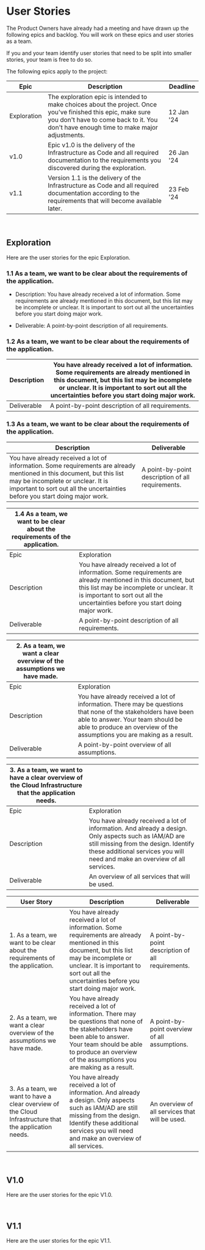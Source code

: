 # User Stories
The Product Owners have already had a meeting and have drawn up the following epics and backlog. You will work on these epics and user stories as a team.

If you and your team identify user stories that need to be split into smaller stories, your team is free to do so.

The following epics apply to the project:

| Epic | Description | Deadline |
| --- | ----------- | - |
| Exploration | The exploration epic is intended to make choices about the project. Once you've finished this epic, make sure you don't have to come back to it. You don't have enough time to make major adjustments. | 12 Jan '24 |
| v1.0 | Epic v1.0 is the delivery of the Infrastructure as Code and all required documentation to the requirements you discovered during the exploration. | 26 Jan '24 |
| v1.1 | Version 1.1 is the delivery of the Infrastructure as Code and all required documentation according to the requirements that will become available later. | 23 Feb '24 |
<br>

## Exploration
Here are the user stories for the epic Exploration.

### 1.1 As a team, we want to be clear about the requirements of the application.

- Description: You have already received a lot of information. Some requirements are already mentioned in this document, but this list may be incomplete or unclear. It is important to sort out all the uncertainties before you start doing major work.  

- Deliverable: A point-by-point description of all requirements.

### 1.2 As a team, we want to be clear about the requirements of the application.

| Description | You have already received a lot of information. Some requirements are already mentioned in this document, but this list may be incomplete or unclear. It is important to sort out all the uncertainties before you start doing major work. |
| --- | ----------- |
| Deliverable | A point-by-point description of all requirements. |

### 1.3 As a team, we want to be clear about the requirements of the application.

| Description | Deliverable |
| --- | ----------- |
| You have already received a lot of information. Some requirements are already mentioned in this document, but this list may be incomplete or unclear. It is important to sort out all the uncertainties before you start doing major work. | A point-by-point description of all requirements. |

| 1.4 As a team, we want to be clear about the requirements of the application. |  |
| --- | ----------- |
| Epic | Exploration |
| Description | You have already received a lot of information. Some requirements are already mentioned in this document, but this list may be incomplete or unclear. It is important to sort out all the uncertainties before you start doing major work. |
| Deliverable | A point-by-point description of all requirements. |

| 2. As a team, we want a clear overview of the assumptions we have made. |  |
| --- | ----------- |
| Epic | Exploration |
| Description | You have already received a lot of information. There may be questions that none of the stakeholders have been able to answer. Your team should be able to produce an overview of the assumptions you are making as a result. |
| Deliverable | A point-by-point overview of all assumptions. |

| 3. As a team, we want to have a clear overview of the Cloud Infrastructure that the application needs. |  |
| --- | ----------- |
| Epic | Exploration |
| Description | You have already received a lot of information. And already a design. Only aspects such as IAM/AD are still missing from the design. Identify these additional services you will need and make an overview of all services. |
| Deliverable | An overview of all services that will be used. |  

| User Story | Description | Deliverable |
| - | - | - |
| 1. As a team, we want to be clear about the requirements of the application. | You have already received a lot of information. Some requirements are already mentioned in this document, but this list may be incomplete or unclear. It is important to sort out all the uncertainties before you start doing major work. | A point-by-point description of all requirements. |
| 2. As a team, we want a clear overview of the assumptions we have made. | You have already received a lot of information. There may be questions that none of the stakeholders have been able to answer. Your team should be able to produce an overview of the assumptions you are making as a result. | A point-by-point overview of all assumptions. |
| 3. As a team, we want to have a clear overview of the Cloud Infrastructure that the application needs. | You have already received a lot of information. And already a design. Only aspects such as IAM/AD are still missing from the design. Identify these additional services you will need and make an overview of all services. | An overview of all services that will be used. |
<br>

## V1.0
Here are the user stories for the epic V1.0.

<br>

## V1.1
Here are the user stories for the epic V1.1.